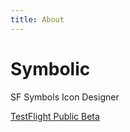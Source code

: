 ```yaml
---
title: About
---
```


# Symbolic

<p class="tagline">SF Symbols Icon Designer</p>
<div class="actions">
    <a href="https://testflight.apple.com/join/F6Dp2pUy">TestFlight Public Beta</a>
</div>
